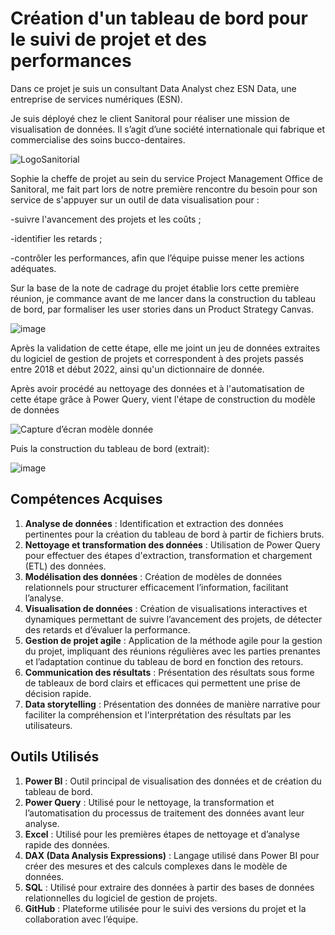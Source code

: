 # Création d'un tableau de bord pour le suivi de projet et des performances

Dans ce projet je suis un consultant Data Analyst chez ESN Data, une entreprise de services numériques (ESN).

Je suis déployé chez le client Sanitoral pour réaliser une mission de visualisation de données. Il s’agit d’une société internationale qui fabrique et commercialise des soins bucco-dentaires. 


![LogoSanitorial](https://github.com/user-attachments/assets/5a0825ca-2972-4e29-b8e8-9e2e5dba2491)


Sophie la cheffe de projet au sein du service Project Management Office de Sanitoral, me fait part lors de notre première rencontre du besoin pour son service de s'appuyer sur un outil de data visualisation pour :

-suivre l'avancement des projets et les coûts ;

-identifier les retards ;

-contrôler les performances, afin que l’équipe puisse mener les actions adéquates.

Sur la base de la note de cadrage du projet établie lors cette première réunion, je commance avant de me lancer dans la construction du tableau de bord, par  formaliser les user stories dans un Product Strategy Canvas.


![image](https://github.com/user-attachments/assets/484bd5a0-2176-48d7-a632-c64a8614c2f8)


Après la validation de cette étape, elle me joint un jeu de données extraites du logiciel de gestion de projets et correspondent à des projets passés entre 2018 et début 2022, ainsi qu'un dictionnaire de donnée.

Après avoir procédé au nettoyage des données et à l'automatisation de cette étape grâce à Power Query, vient l'étape de construction du modèle de données

![Capture d’écran modèle donnée](https://github.com/user-attachments/assets/04bf7da9-1831-4b33-a56d-71f2313e7dd3)

Puis la construction du tableau de bord (extrait):


![image](https://github.com/user-attachments/assets/81369059-b40c-42fc-a0dd-23c2372a9989)



## Compétences Acquises

1. **Analyse de données** : Identification et extraction des données pertinentes pour la création du tableau de bord à partir de fichiers bruts.
2. **Nettoyage et transformation des données** : Utilisation de Power Query pour effectuer des étapes d'extraction, transformation et chargement (ETL) des données.
3. **Modélisation des données** : Création de modèles de données relationnels pour structurer efficacement l’information, facilitant l’analyse.
4. **Visualisation de données** : Création de visualisations interactives et dynamiques permettant de suivre l’avancement des projets, de détecter des retards et d’évaluer la performance.
5. **Gestion de projet agile** : Application de la méthode agile pour la gestion du projet, impliquant des réunions régulières avec les parties prenantes et l’adaptation continue du tableau de bord en fonction des retours.
6. **Communication des résultats** : Présentation des résultats sous forme de tableaux de bord clairs et efficaces qui permettent une prise de décision rapide.
7. **Data storytelling** : Présentation des données de manière narrative pour faciliter la compréhension et l'interprétation des résultats par les utilisateurs.

## Outils Utilisés

1. **Power BI** : Outil principal de visualisation des données et de création du tableau de bord.
2. **Power Query** : Utilisé pour le nettoyage, la transformation et l’automatisation du processus de traitement des données avant leur analyse.
3. **Excel** : Utilisé pour les premières étapes de nettoyage et d’analyse rapide des données.
4. **DAX (Data Analysis Expressions)** : Langage utilisé dans Power BI pour créer des mesures et des calculs complexes dans le modèle de données.
5. **SQL** : Utilisé pour extraire des données à partir des bases de données relationnelles du logiciel de gestion de projets.
6. **GitHub** : Plateforme utilisée pour le suivi des versions du projet et la collaboration avec l’équipe.
